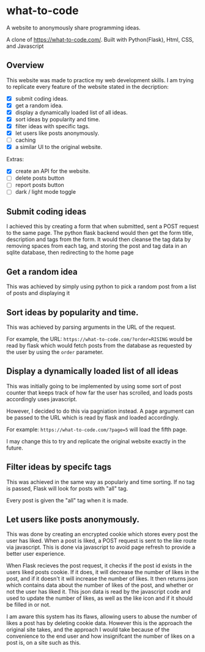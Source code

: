 # what-to-code

A website to anonymously share programming ideas.

A clone of https://what-to-code.com/. Built with Python(Flask), Html, CSS, and Javascript

## Overview
This website was made to practice my web development skills. I am trying to replicate every feature of the website stated in the decription:

- [x] submit coding ideas.
- [x] get a random idea.
- [x] display a dynamically loaded list of all ideas.
- [x] sort ideas by popularity and time.
- [x] filter ideas with specific tags.
- [x] let users like posts anonymously.
- [ ] caching
- [x] a similar UI to the original website.

Extras:

- [x] create an API for the website.
- [ ] delete posts button
- [ ] report posts button
- [ ] dark / light mode toggle

## Submit coding ideas
I achieved this by creating a form that when submitted, sent a POST request to the same page. The python flask backend would then get the form title, description and tags from the form. It would then cleanse the tag data by removing spaces from each tag, and storing the post and tag data in an sqlite database, then redirecting to the home page

## Get a random idea
This was achieved by simply using python to pick a random post from a list of posts and displaying it

## Sort ideas by popularity and time.
This was achieved by parsing arguments in the URL of the request.

For example, the URL: `https://what-to-code.com/?order=RISING` would be read by flask which would fetch posts from the database as requested by the user by using the `order` parameter.

## Display a dynamically loaded list of all ideas
This was initially going to be implemented by using some sort of post counter that keeps track of how far the user has scrolled, and loads posts accordingly uses javascript.

However, I decided to do this via pagniation instead. A page argument can be passed to the URL which is read by flask and loaded accordingly.

For example: `https://what-to-code.com/?page=5` will load the fifth page.

I may change this to try and replicate the original website exactly in the future.

## Filter ideas by specifc tags
This was achieved in the same way as populariy and time sorting. If no tag is passed, Flask will look for posts with "all" tag.

Every post is given the "all" tag when it is made.

## Let users like posts anonymously.
This was done by creating an encrypted cookie which stores every post the user has liked. When a post is liked, a POST request is sent to the like route via javascript. This is done via javascript to avoid page refresh to provide a better user experience.

When Flask recieves the post request, it checks if the post id exists in the users liked posts cookie. If it does, it will decrease the number of likes in the post, and if it doesn't it will increase the number of likes. It then returns json which contains data about the number of likes of the post, and whether or not the user has liked it. This json data is read by the javascript code and used to update the number of likes, as well as the like icon and if it should be filled in or not.

I am aware this system has its flaws, allowing users to abuse the number of likes a post has by deleting cookie data. However this is the approach the original site takes, and the approach I would take because of the convenience to the end user and how insignifcant the number of likes on a post is, on a site such as this.



